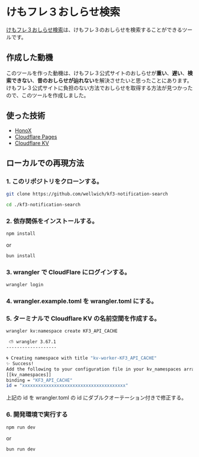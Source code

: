 # けもフレ３おしらせ検索

[けもフレ３おしらせ検索](https://kf3-notification-search.wellwich.com/)は、けもフレ３のおしらせを検索することができるツールです。

## 作成した動機

このツールを作った動機は、けもフレ３公式サイトのおしらせが**重い**、**遅い**、**検索できない**、**昔のおしらせが辿れない**を解決させたいと思ったことにあります。  
けもフレ３公式サイトに負担のない方法でおしらせを取得する方法が見つかったので、このツールを作成しました。

## 使った技術

- [HonoX](https://github.com/honojs/honox)
- [Cloudflare Pages](https://pages.cloudflare.com/)
- [Cloudflare KV](https://developers.cloudflare.com/kv/)

## ローカルでの再現方法

### 1. このリポジトリをクローンする。

```bash
git clone https://github.com/wellwich/kf3-notification-search
```

```bash
cd ./kf3-notification-search
```

### 2. 依存関係をインストールする。

```bash
npm install
```

or

```bash
bun install
```

### 3. wrangler で CloudFlare にログインする。

```bash
wrangler login
```

### 4. wrangler.example.toml を wrangler.toml にする。

### 5. ターミナルで Cloudflare KV の名前空間を作成する。

```bash
wrangler kv:namespace create KF3_API_CACHE
```

```bash
 ⛅️ wrangler 3.67.1
-------------------

🌀 Creating namespace with title "kv-worker-KF3_API_CACHE"
✨ Success!
Add the following to your configuration file in your kv_namespaces array:
[[kv_namespaces]]
binding = "KF3_API_CACHE"
id = "xxxxxxxxxxxxxxxxxxxxxxxxxxxxxxxxxxxxxxx"
```

上記の id を wrangler.toml の id にダブルクオーテーション付きで修正する。

### 6. 開発環境で実行する

```bash
npm run dev
```

or

```bash
bun run dev
```
